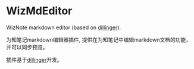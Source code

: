 WizMdEditor
===========

WizNote markdown editor (based on [dillinger](http://dillinger.io)).

为知笔记markdown编辑器插件, 提供在为知笔记中编辑markdown文档的功能，并可以同步预览。

插件基于[dillinger](http://dillinger.io)开发。



